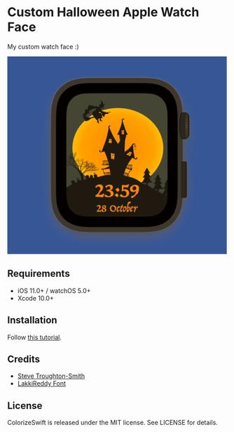 #  Custom Halloween Apple Watch Face

My custom watch face :)

[![Halloween2018WatchFace](images/watch_face.png)](https://www.youtube.com/watch?v=4vrcgo1XugE)

## Requirements

- iOS 11.0+ / watchOS 5.0+
- Xcode 10.0+

## Installation

Follow [this tutorial](https://yves.io/blog/2018/10/what-watch-is-it).

## Credits

- [Steve Troughton-Smith](https://github.com/steventroughtonsmith/SpriteKitWatchFace)
- [LakkiReddy Font](https://fonts.google.com/specimen/Lakki+Reddy?selection.family=Lakki+Reddy) 

## License

ColorizeSwift is released under the MIT license. See LICENSE for details.
